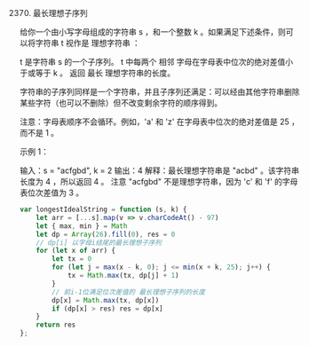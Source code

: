 2370. 最长理想子序列

给你一个由小写字母组成的字符串 s ，和一个整数 k 。如果满足下述条件，则可以将字符串 t 视作是 理想字符串 ：

t 是字符串 s 的一个子序列。
t 中每两个 相邻 字母在字母表中位次的绝对差值小于或等于 k 。
返回 最长 理想字符串的长度。

字符串的子序列同样是一个字符串，并且子序列还满足：可以经由其他字符串删除某些字符（也可以不删除）但不改变剩余字符的顺序得到。

注意：字母表顺序不会循环。例如，'a' 和 'z' 在字母表中位次的绝对差值是 25 ，而不是 1 。

 

示例 1：

输入：s = "acfgbd", k = 2
输出：4
解释：最长理想字符串是 "acbd" 。该字符串长度为 4 ，所以返回 4 。
注意 "acfgbd" 不是理想字符串，因为 'c' 和 'f' 的字母表位次差值为 3 。
```js
var longestIdealString = function (s, k) {
    let arr = [...s].map(v => v.charCodeAt() - 97)
    let { max, min } = Math
    let dp = Array(26).fill(0), res = 0
    // dp[i] 以字母i结尾的最长理想子序列
    for (let x of arr) {
        let tx = 0
        for (let j = max(x - k, 0); j <= min(x + k, 25); j++) {
            tx = Math.max(tx, dp[j] + 1)
        }
        // 前i-1位满足位次差值的 最长理想子序列的长度
        dp[x] = Math.max(tx, dp[x])
        if (dp[x] > res) res = dp[x]
    }
    return res
};
